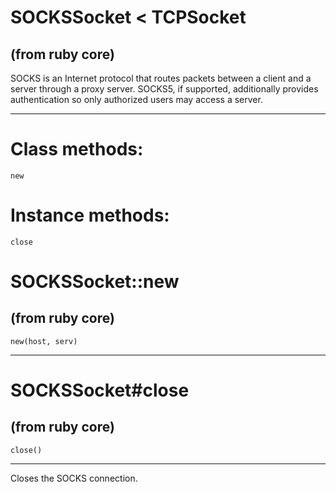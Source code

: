 # SOCKSSocket < TCPSocket

(from ruby core)
---
SOCKS is an Internet protocol that routes packets between a client and a
server through a proxy server.  SOCKS5, if supported, additionally provides
authentication so only authorized users may access a server.

---
# Class methods:

    new

# Instance methods:

    close

# SOCKSSocket::new

(from ruby core)
---
    new(host, serv)

---


# SOCKSSocket#close

(from ruby core)
---
    close()

---

Closes the SOCKS connection.


